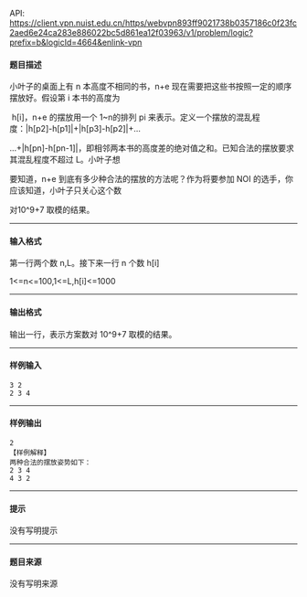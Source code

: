 API: https://client.vpn.nuist.edu.cn/https/webvpn893ff9021738b0357186c0f23fc2aed6e24ca283e886022bc5d861ea12f03963/v1/problem/logic?prefix=b&logicId=4664&enlink-vpn

#### 题目描述

小叶子的桌面上有 n 本高度不相同的书，n+e 现在需要把这些书按照一定的顺序摆放好。假设第 i 本书的高度为

 h\[i\]，n+e 的摆放用一个 1~n的排列 pi 来表示。定义一个摆放的混乱程度：|h\[p2\]-h\[p1\]|+|h\[p3\]-h\[p2\]|+…

…+|h\[pn\]-h\[pn-1\]|，即相邻两本书的高度差的绝对值之和。已知合法的摆放要求其混乱程度不超过 L。小叶子想

要知道，n+e 到底有多少种合法的摆放的方法呢？作为将要参加 NOI 的选手，你应该知道，小叶子只关心这个数

对10^9+7 取模的结果。

---

#### 输入格式

第一行两个数 n,L。接下来一行 n 个数 h\[i\]

1<=n<=100,1<=L,h\[i\]<=1000

---

#### 输出格式

输出一行，表示方案数对 10^9+7 取模的结果。

---

#### 样例输入
```
3 2
2 3 4
```

---

#### 样例输出
```
2
【样例解释】
两种合法的摆放姿势如下：
2 3 4
4 3 2
```

---

#### 提示

没有写明提示

---

#### 题目来源

没有写明来源